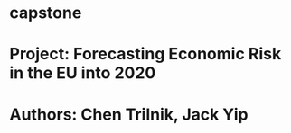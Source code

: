 # capstone

# Project: Forecasting Economic Risk in the EU into 2020
# Authors: Chen Trilnik, Jack Yip
